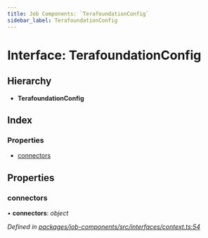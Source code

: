 ```yaml
---
title: Job Components: `TerafoundationConfig`
sidebar_label: TerafoundationConfig
---
```


# Interface: TerafoundationConfig

## Hierarchy

* **TerafoundationConfig**

## Index

### Properties

* [connectors](terafoundationconfig.md#connectors)

## Properties

###  connectors

• **connectors**: *object*

*Defined in [packages/job-components/src/interfaces/context.ts:54](https://github.com/terascope/teraslice/blob/653cf7530/packages/job-components/src/interfaces/context.ts#L54)*
